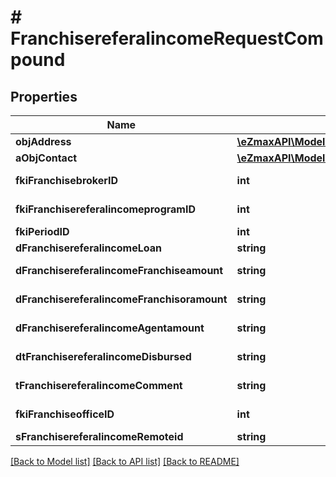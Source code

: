 # # FranchisereferalincomeRequestCompound

## Properties

Name | Type | Description | Notes
------------ | ------------- | ------------- | -------------
**objAddress** | [**\eZmaxAPI\Model\AddressRequest**](AddressRequest.md) |  |
**aObjContact** | [**\eZmaxAPI\Model\ContactRequestCompound[]**](ContactRequestCompound.md) |  |
**fkiFranchisebrokerID** | **int** | The unique ID of the Franchisebroker |
**fkiFranchisereferalincomeprogramID** | **int** | The unique ID of the Franchisereferalincomeprogram |
**fkiPeriodID** | **int** | The unique ID of the Period |
**dFranchisereferalincomeLoan** | **string** | The loan amount |
**dFranchisereferalincomeFranchiseamount** | **string** | The amount that will be given to the franchise |
**dFranchisereferalincomeFranchisoramount** | **string** | The amount that will be kept by the franchisor |
**dFranchisereferalincomeAgentamount** | **string** | The amount that will be given to the agent |
**dtFranchisereferalincomeDisbursed** | **string** | The date the amounts were disbursed |
**tFranchisereferalincomeComment** | **string** | A comment about the transaction |
**fkiFranchiseofficeID** | **int** | The unique ID of the Franchisereoffice |
**sFranchisereferalincomeRemoteid** | **string** |  |

[[Back to Model list]](../../README.md#models) [[Back to API list]](../../README.md#endpoints) [[Back to README]](../../README.md)
